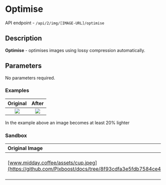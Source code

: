 # Optimise

API endpoint - `/api/2/img/[IMAGE-URL]/optimise`

## Description

**Optimise** - optimises images using lossy compression automatically.

## Parameters

No parameters required.

### Examples

| Original | After |
| :---: | :---: |
| ![](https://pixboost.com/api/2/img/http://www.midday.coffee/assets/cup.jpeg/asis?auth=MTA0ODU5NDA0NQ__) | ![](http://pixboost.com/api/2/img/http://www.midday.coffee/assets/cup.jpeg/optimise?&auth=MTA0ODU5NDA0NQ__) |

In the example above an image becomes at least 20% lighter

### Sandbox

| Original Image | Image after Pixboost transformation |
| :--- | :--- |
| [www.midday.coffee/assets/cup.jpeg](https://github.com/Pixboost/docs/tree/8f93cdfa3e5fdb7584ce488ef51153268bef537f/api/www.midday.coffee/assets/cup.jpeg) | [http://pixboost.com/api/2/img/http://www.midday.coffee/assets/cup.jpeg/optimise?&auth=MTA0ODU5NDA0NQ\_\_](http://pixboost.com/api/2/img/http://www.midday.coffee/assets/cup.jpeg/optimise?&auth=MTA0ODU5NDA0NQ__) |

